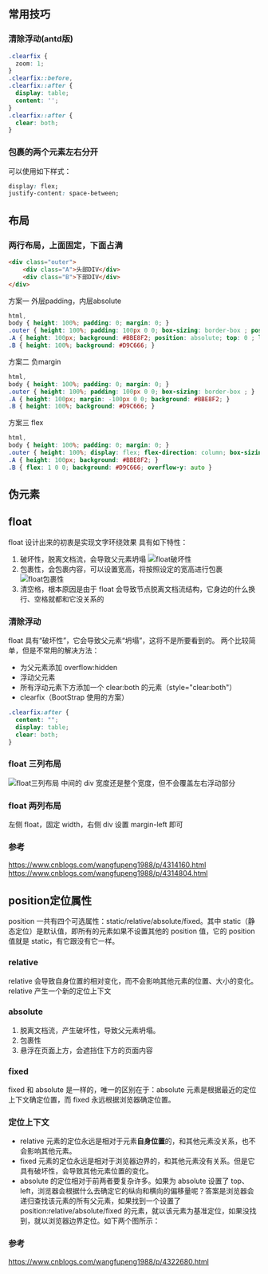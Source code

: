 ## 常用技巧

### 清除浮动(antd版)

```css
.clearfix {
  zoom: 1;
}
.clearfix::before,
.clearfix::after {
  display: table;
  content: '';
}
.clearfix::after {
  clear: both;
}
```

### 包裹的两个元素左右分开

可以使用如下样式：

```css
display: flex;
justify-content: space-between;
```



## 布局

### 两行布局，上面固定，下面占满
```html
<div class="outer">
    <div class="A">头部DIV</div>
    <div class="B">下部DIV</div>
</div>
```
方案一 外层padding，内层absolute
```css
html,
body { height: 100%; padding: 0; margin: 0; }
.outer { height: 100%; padding: 100px 0 0; box-sizing: border-box ; position: relative; }
.A { height: 100px; background: #BBE8F2; position: absolute; top: 0 ; left: 0 ; width: 100%; }
.B { height: 100%; background: #D9C666; }
```

方案二 负margin
```css
html,
body { height: 100%; padding: 0; margin: 0; }
.outer { height: 100%; padding: 100px 0 0; box-sizing: border-box ; }
.A { height: 100px; margin: -100px 0 0; background: #BBE8F2; }
.B { height: 100%; background: #D9C666; }
```

方案三 flex
```css
html,
body { height: 100%; padding: 0; margin: 0; }
.outer { height: 100%; display: flex; flex-direction: column; box-sizing: border-box ; }
.A { height: 100px; background: #BBE8F2; }
.B { flex: 1 0 0; background: #D9C666; overflow-y: auto }
```

## 伪元素

## float
float 设计出来的初衷是实现文字环绕效果
具有如下特性：

1. 破坏性，脱离文档流，会导致父元素坍塌
   ![float破坏性](img/float破坏性.jpg)
2. 包裹性，会包裹内容，可以设置宽高，将按照设定的宽高进行包裹
   ![float包裹性](img/float包裹性.jpg)
3. 清空格，根本原因是由于 float 会导致节点脱离文档流结构，它身边的什么换行、空格就都和它没关系的

### 清除浮动
float 具有“破坏性”，它会导致父元素“坍塌”，这将不是所要看到的。
两个比较简单，但是不常用的解决方法：

- 为父元素添加 overflow:hidden
- 浮动父元素
- 所有浮动元素下方添加一个 clear:both 的元素（style="clear:both"）
- clearfix（BootStrap 使用的方案）

```css
.clearfix:after {
  content: "";
  display: table;
  clear: both;
}
```

### float 三列布局

![float三列布局](img/float三列布局.png)
中间的 div 宽度还是整个宽度，但不会覆盖左右浮动部分

### float 两列布局
左侧 float，固定 width，右侧 div 设置 margin-left 即可

### 参考

https://www.cnblogs.com/wangfupeng1988/p/4314160.html
https://www.cnblogs.com/wangfupeng1988/p/4314804.html

## position定位属性
position 一共有四个可选属性：static/relative/absolute/fixed。其中 static（静态定位）是默认值，即所有的元素如果不设置其他的 position 值，它的 position 值就是 static，有它跟没有它一样。

### relative
relative 会导致自身位置的相对变化，而不会影响其他元素的位置、大小的变化。
relative 产生一个新的定位上下文

### absolute

1. 脱离文档流，产生破坏性，导致父元素坍塌。
2. 包裹性
3. 悬浮在页面上方，会遮挡住下方的页面内容

### fixed
fixed 和 absolute 是一样的，唯一的区别在于：absolute 元素是根据最近的定位上下文确定位置，而 fixed 永远根据浏览器确定位置。

### 定位上下文

- relative 元素的定位永远是相对于元素**自身位置**的，和其他元素没关系，也不会影响其他元素。
- fixed 元素的定位永远是相对于浏览器边界的，和其他元素没有关系。但是它具有破坏性，会导致其他元素位置的变化。
- absolute 的定位相对于前两者要复杂许多。如果为 absolute 设置了 top、left，浏览器会根据什么去确定它的纵向和横向的偏移量呢？答案是浏览器会递归查找该元素的所有父元素，如果找到一个设置了 position:relative/absolute/fixed 的元素，就以该元素为基准定位，如果没找到，就以浏览器边界定位。如下两个图所示：

### 参考

https://www.cnblogs.com/wangfupeng1988/p/4322680.html
